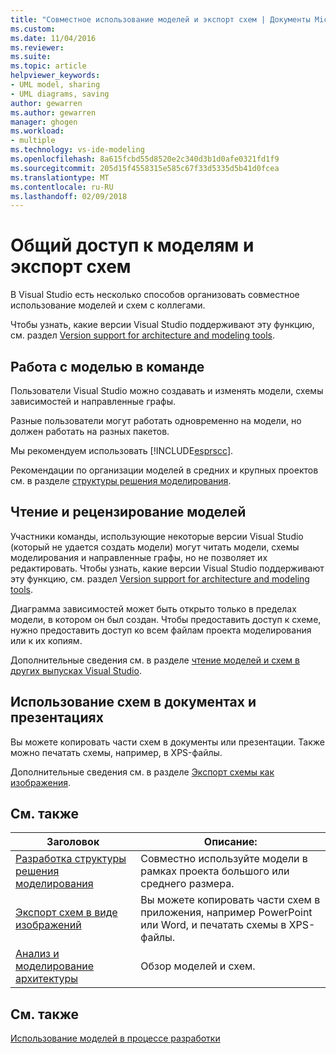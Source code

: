 ```yaml
---
title: "Совместное использование моделей и экспорт схем | Документы Microsoft"
ms.custom: 
ms.date: 11/04/2016
ms.reviewer: 
ms.suite: 
ms.topic: article
helpviewer_keywords:
- UML model, sharing
- UML diagrams, saving
author: gewarren
ms.author: gewarren
manager: ghogen
ms.workload:
- multiple
ms.technology: vs-ide-modeling
ms.openlocfilehash: 8a615fcbd55d8520e2c340d3b1d0afe0321fd1f9
ms.sourcegitcommit: 205d15f4558315e585c67f33d5335d5b41d0fcea
ms.translationtype: MT
ms.contentlocale: ru-RU
ms.lasthandoff: 02/09/2018
---
```

# <a name="share-models-and-exporting-diagrams"></a>Общий доступ к моделям и экспорт схем
В Visual Studio есть несколько способов организовать совместное использование моделей и схем с коллегами.  
  
 Чтобы узнать, какие версии Visual Studio поддерживают эту функцию, см. раздел [Version support for architecture and modeling tools](../modeling/what-s-new-for-design-in-visual-studio.md#VersionSupport).  
  
## <a name="working-on-a-model-as-a-team"></a>Работа с моделью в команде  
 Пользователи Visual Studio можно создавать и изменять модели, схемы зависимостей и направленные графы.  
  
 Разные пользователи могут работать одновременно на модели, но должен работать на разных пакетов.  
  
 Мы рекомендуем использовать [!INCLUDE[esprscc](../code-quality/includes/esprscc_md.md)].  
  
 Рекомендации по организации моделей в средних и крупных проектов см. в разделе [структуры решения моделирования](../modeling/structure-your-modeling-solution.md).  
  
## <a name="reading-and-reviewing-models"></a>Чтение и рецензирование моделей  
 Участники команды, использующие некоторые версии Visual Studio (который не удается создать модели) могут читать модели, схемы моделирования и направленные графы, но не позволяет их редактировать.  Чтобы узнать, какие версии Visual Studio поддерживают эту функцию, см. раздел [Version support for architecture and modeling tools](../modeling/what-s-new-for-design-in-visual-studio.md#VersionSupport).  
  
 Диаграмма зависимостей может быть открыто только в пределах модели, в котором он был создан. Чтобы предоставить доступ к схеме, нужно предоставить доступ ко всем файлам проекта моделирования или к их копиям.  
  
 Дополнительные сведения см. в разделе [чтение моделей и схем в других выпусках Visual Studio](../modeling/read-models-and-diagrams-in-other-visual-studio-editions.md).  
  
## <a name="using-diagrams-in-documents-and-presentations"></a>Использование схем в документах и презентациях  
 Вы можете копировать части схем в документы или презентации. Также можно печатать схемы, например, в XPS-файлы.  
  
 Дополнительные сведения см. в разделе [Экспорт схемы как изображения](../modeling/export-diagrams-as-images.md).  
  
## <a name="related-topics"></a>См. также  
  
|Заголовок|Описание:|  
|-----------|-----------------|  
|[Разработка структуры решения моделирования](../modeling/structure-your-modeling-solution.md)|Совместно используйте модели в рамках проекта большого или среднего размера.|  
|[Экспорт схем в виде изображений](../modeling/export-diagrams-as-images.md)|Вы можете копировать части схем в приложения, например PowerPoint или Word, и печатать схемы в XPS-файлы.|  
|[Анализ и моделирование архитектуры](../modeling/analyze-and-model-your-architecture.md)|Обзор моделей и схем.|  
  
## <a name="see-also"></a>См. также  
 [Использование моделей в процессе разработки](../modeling/use-models-in-your-development-process.md)
